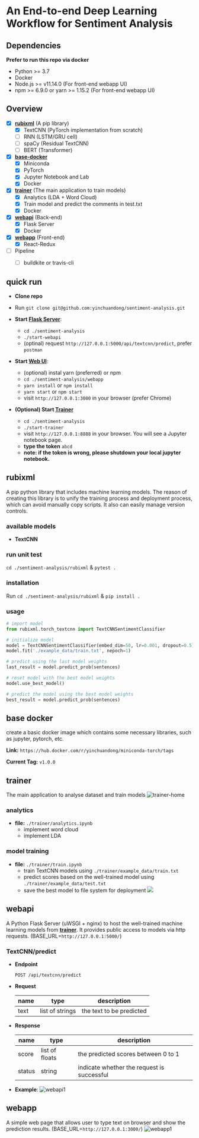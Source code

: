 # An End-to-end Deep Learning Workflow for Sentiment Analysis

## Dependencies
**Prefer to run this repo via docker**
- Python >= 3.7
- Docker
- Node.js >= v11.14.0 (For front-end webapp UI)
- npm >= 6.9.0 or yarn >= 1.15.2 (For front-end webapp UI)


## Overview
- [x] **[rubixml](#rubixml)** (A pip library)
  - [x] TextCNN (PyTorch implementation from scratch)
  - [ ] RNN (LSTM/GRU cell)
  - [ ] spaCy (Residual TextCNN)
  - [ ] BERT (Transformer)

- [x] **[base-docker](#base-docker)**
  - [x] Miniconda
  - [x] PyTorch
  - [x] Jupyter Notebook and Lab
  - [x] Docker

- [x] **[trainer](#trainer)** (The main application to train models)
  - [x] Analytics (LDA + Word Cloud)
  - [x] Train model and predict the comments in test.txt
  - [x] Docker

- [x] **[webapi](#webapi)** (Back-end)
  - [x] Flask Server
  - [x] Docker

- [x] **[webapp](#webapp)** (Front-end)
  - [x] React-Redux

- [ ] Pipeline
  - [ ] buildkite or travis-cli


## quick run

- **Clone repo**
 - Run `git clone git@github.com:yinchuandong/sentiment-analysis.git`

- **Start [Flask Server](#webapi)**:
  - `cd ./sentiment-analysis`
  - `./start-webapi`
  - (optinal) request `http://127.0.0.1:5000/api/textcnn/predict`, prefer `postman`

- **Start [Web UI](#webapp)**:
  - (optional) instal yarn (preferred) or npm
  - `cd ./sentiment-analysis/webapp`
  - `yarn install` or `npm install`
  - `yarn start` or `npm start`
  - visit `http://127.0.0.1:3000` in your browser (prefer Chrome)

- **(Optional) Start [Trainer](#trainer)**
  - `cd ./sentiment-analysis`
  - `./start-trainer`
  - visit `http://127.0.0.1:8888` in your browser. You will see a Jupyter notebook page.
  - **type the token** `abcd`
  - **note: if the token is wrong, please shutdown your local jupyter notebook.**


## rubixml
A pip python library that includes machine learning models. The reason of creating this library is to unify the training process and deployment process, which can avoid manually copy scripts. It also can easily manage version controls.

### available models
- **TextCNN**

### run unit test
`cd ./sentiment-analysis/rubixml` & `pytest .`

### installation
Run `cd ./sentiment-analysis/rubixml` & `pip install .`

### usage
```python
# import model
from rubixml.torch_textcnn import TextCNNSentimentClassifier

# initialize model
model = TextCNNSentimentClassifier(embed_dim=50, lr=0.001, dropout=0.5)
model.fit('./example_data/train.txt', nepoch=1)

# predict using the last model weights
last_result = model.predict_prob(sentences)

# reset model with the best model weights
model.use_best_model()

# predict the model using the best model weights
best_result = model.predict_prob(sentences)
```


## base docker
create a basic docker image which contains some necessary libraries, such as jupyter, pytorch, etc.

**Link:** `https://hub.docker.com/r/yinchuandong/miniconda-torch/tags`

**Current Tag:** `v1.0.0`




## trainer
The main application to analyse dataset and train models
![trainer-home](./docs/imgs/trainer-home.png)

### analytics
- **file:** `./trainer/analytics.ipynb`
  - implement word cloud
  - implement LDA

### model training
- **file:** `./trainer/train.ipynb`
  - train TextCNN models using `./trainer/example_data/train.txt`
  - predict scores based on the well-trained model using `./trainer/example_data/test.txt`
  - save the best model to file system for deployment
  ![](docs/imgs/trainer-textcnn-res.png)



## webapi
A Python Flask Server (uWSGI + nginx) to host the well-trained machine learning models from **[trainer](#trainer)**. It provides public access to models via http requests. (BASE_URL=`http://127.0.0.1:5000/`)

### TextCNN/predict
- **Endpoint**
  ``` HTTP
  POST /api/textcnn/predict
  ```

- **Request**

  | name       | type            | description                    |
  | ---------- | ---------       | ------------------------------ |
  | text       | list of strings | the text to be predicted       |  

- **Response**

  | name       | type            | description                    |
  | ---------- | ---------       | ------------------------------ |
  | score      | list of floats  | the predicted scores between 0 to 1       |
  | status     | string          | indicate whether the request is successful |


- **Example**:
![webapi1](./docs/imgs/webapi1.png)





## webapp
A simple web page that allows user to type text on browser and show the prediction results. (BASE_URL=`http://127.0.0.1:3000/`)
![webapp1](./docs/imgs/webapp1.png)
